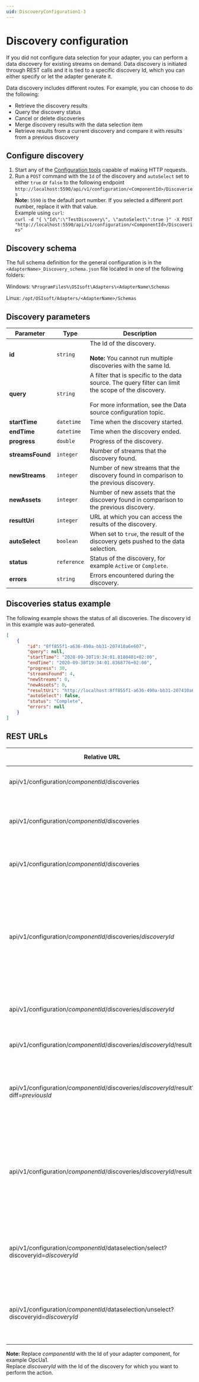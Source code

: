 ```yaml
---
uid: DiscoveryConfiguration1-3
---
```


# Discovery configuration

If you did not configure data selection for your adapter, you can perform a data discovery for existing streams on demand. Data discovery is initiated through REST calls and it is tied to a specific discovery Id, which you can either specify or let the adapter generate it.

 Data discovery includes different routes. For example, you can choose to do the following:

- Retrieve the discovery results
- Query the discovery status
- Cancel or delete discoveries
- Merge discovery results with the data selection item
- Retrieve results from a current discovery and compare it with results from a previous discovery

## Configure discovery

1. Start any of the [Configuration tools](xref:ConfigurationTools1-3) capable of making HTTP requests.
2. Run a `POST` command with the `Id` of the discovery and `autoSelect` set to either `true` or `false` to the following endpoint `http://localhost:5590/api/v1/configuration/<ComponentId>/Discoveries`<br>**Note:** `5590` is the default port number. If you selected a different port number, replace it with that value.<br> Example using `curl`:<br>`curl -d "{ \"Id\":\"TestDiscovery\", \"autoSelect\":true }" -X POST "http://localhost:5590/api/v1/configuration/<ComponentId>/Discoveries"`

## Discovery schema

The full schema definition for the general configuration is in the `<AdapterName>_Discovery_schema.json` file located in one of the following folders:

Windows: `%ProgramFiles%\OSIsoft\Adapters\<AdapterName\Schemas`

Linux: `/opt/OSIsoft/Adapters/<AdapterName>/Schemas`

## Discovery parameters

Parameter | Type| Description
---------|----------|---------
 **id** | `string` | The Id of the discovery. <br><br> **Note:** You cannot run multiple discoveries with the same Id.
 **query** | `string` | A filter that is specific to the data source. The query filter can limit the scope of the discovery.<br><br>For more information, see the Data source configuration topic.
 **startTime** | `datetime` | Time when the discovery started.
 **endTime** | `datetime`| Time when the discovery ended.
 **progress** | `double` | Progress of the discovery. 
 **streamsFound** | `integer` | Number of streams that the discovery found.
 **newStreams** | `integer` | Number of new streams that the discovery found in comparison to the previous discovery.
 **newAssets** | `integer` | Number of new assets that the discovery found in comparison to the previous discovery.
 **resultUri** | `integer` | URL at which you can access the results of the discovery.
 **autoSelect** | `boolean` | When set to `true`, the result of the discovery gets pushed to the data selection.
 **status** | `reference` | Status of the discovery, for example `Active` or `Complete`.
 **errors** | `string`| Errors encountered during the discovery.

## Discoveries status example

The following example shows the status of all discoveries. The discovery id in this example was auto-generated.

```json
[
    {
        "id": "8ff855f1-a636-490a-bb31-207410a6e607",
        "query": null,
        "startTime": "2020-09-30T19:34:01.8180401+02:00",
        "endTime": "2020-09-30T19:34:01.8368776+02:00",
        "progress": 30,
        "streamsFound": 4,
        "newStreams": 0,
        "newAssets": 0,
        "resultUri": "http://localhost:8ff855f1-a636-490a-bb31-207410a6e607/result",
        "autoSelect": false,
        "status": "Complete",
        "errors": null
    }
]
```

## REST URLs

| Relative URL                                                                          | HTTP verb | Action                                                                                                                                  |
|---------------------------------------------------------------------------------------|-----------|-----------------------------------------------------------------------------------------------------------------------------------------|
| api/v1/configuration/_componentId_/discoveries                                        | GET       | Returns status of all discoveries                                                                                                       |
| api/v1/configuration/_componentId_/discoveries                                        | POST      | Initiates a new discovery and returns its Id                                                                                            |
| api/v1/configuration/_componentId_/discoveries                                        | DELETE    | Cancels and deletes all saved discoveries                                                                                               |
| api/v1/configuration/_componentId_/discoveries/_discoveryId_                          | GET       | Gets the status of an individual discovery<br>**Note:** If a discovery with the specified Id does not exist, you will get an error message.                                                                                           |
| api/v1/configuration/_componentId_/discoveries/_discoveryId_                          | DELETE    | Cancels and deletes discovery and result                                                                                                |
| api/v1/configuration/_componentId_/discoveries/_discoveryId_/result                   | GET       | Returns the result of a discovery                                                                                                       |
| api/v1/configuration/_componentId_/discoveries/_discoveryId_/result?diff=_previousId_ | GET       | Returns the difference between the result and the previous result                                                                       |
| api/v1/configuration/_componentId_/discoveries/_discoveryId_/result                   | DELETE    | Cancels and deletes discovery and result.<br>**Note:** The discovery Id is still valid, but a query will contain a status of 'canceled' |
| api/v1/configuration/_componentId_/dataselection/select?discoveryid=_discoveryId_     | POST      | Adds the discovered items to data selection with selected set to true                                                                   |
| api/v1/configuration/_componentId_/dataselection/unselect?discoveryid=_discoveryId_   | POST      | Add’s the discovered items to data selection with selected set to false                                                                 |

**Note:** Replace _componentId_ with the Id of your adapter component, for example OpcUa1.<br>Replace _discoveryId_ with the Id of the discovery for which you want to perform the action.
